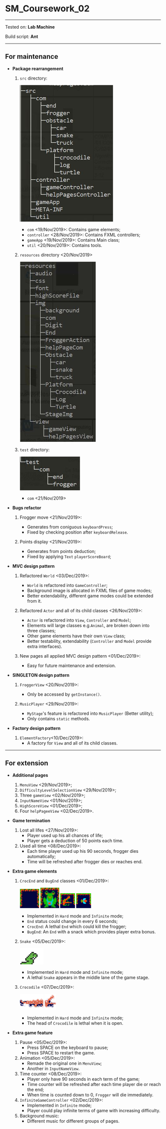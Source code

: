 # SM_Coursework_02

----

Tested on: **Lab Machine**

Build script: **Ant**

----

## **For maintenance**

* **Package rearrangement**
    1. ```src``` directory:

        ![avatar](resources/img/com/src.png)
        * ```com``` <19/Nov/2019>: Contains game elements;
        * ```controller``` <28/Nov/2019>: Contains FXML controllers;
        * ```gameApp``` <19/Nov/2019>: Contains Main class;
        * ```util``` <20/Nov/2019>: Contains tools.

    2. ```resources``` directory <20/Nov/2019>

        ![avatar](resources/img/com/resources.png)

    3. ```test``` directory:

        ![avatar](resources/img/com/test.png)
        * ```com``` <21/Nov/2019>

* **Bugs refactor**
    1. Frogger move <21/Nov/2019>:
        * Generates from coniguous ```keyboardPress```;
        * Fixed by checking position after ```keyboardRelease```.

    2. Points display <21/Nov/2019>:
        * Generates from points deduction;
        * Fixed by applying ```Text``` ```playerScoreBoard```;

* **MVC design pattern**
    1. Refactored ```World``` <03/Dec/2019>:
        * ```World``` is refactored into ```GameController```;
        * Background image is allocated in FXML files of game modes;
        * Better extendability, different game modes could be extended from it.

    2. Refactored ```Actor``` and all of its child classes <26/Nov/2019>:
        * ```Actor``` is refactored into ```View```, ```Controller``` and ```Model```;
        * Elements will large classes e.g.```Animal```, are broken down into three classes;
        * Other game elements have their own ```View``` class;
        * Better testability, extendability (```Controller``` and ```Model``` provide extra interfaces).

    3. New pages all applied MVC design pattern <01/Dec/2019>:
        * Easy for future maintenance and extension.

* **SINGLETON  design pattern**
    1. ```FroggerView``` <20/Nov/2019>: 
        * Only be accessed by ```getInstance()```.

    2. ```MusicPlayer``` <29/Nov/2019>: 
        * ```MyStage```'s feature is refactored into ```MusicPlayer``` (Better utility);
        * Only contains ```static``` methods.

* **Factory design pattern**
    1. ```ElementFactory```<10/Dec/2019>: 
        * A factory for ```View``` and all of its child classes.
----
## **For extension**

* **Additional pages**
    1. ```MenuView``` <29/Nov/2019>;
    2. ```DifficultyLevelSelectionView``` <29/Nov/2019>;
    3. Three ```gameView``` <02/Nov/2019>;
    4. ````InputNameView```` <01/Nov/2019>;
    5. ```HighScoreView``` <01/Dec/2019>;
    6. Four ```helpPageeView``` <02/Dec/2019>.
    
* **Game termination**
    1. Lost all lifes <27/Nov/2019>:
        * Player used up his all chances of life;
        * Player gets a deduction of 50 points each time.
    2. Used all time <08/Dec/2019>:
        * Each time player used up his 90 seconds, frogger dies automatically;
        * Time will be refreshed after frogger dies or reaches end.

* **Extra game elements**
    1. ```CrocEnd``` and ```BugEnd``` classes <01/Dec/2019>:
    
        ![avatar](resources/img/End/EmptyEnd.png)
        ![avatar](resources/img/End/FrogEnd.png)
        ![avatar](resources/img/End/CrocEnd.png)
        ![avatar](resources/img/End/BugEnd.png)
        * Implemented in ```Hard``` mode and ```Infinite``` mode;
        * ```End``` status could change in every 6 seconds;
        * ```CrocEnd```: A lethal ```End``` which could kill the frogger;
        * ```BugEnd```: An ```End``` with a snack which provides player extra bonus.
    2. ```Snake``` <05/Dec/2019>:
    
        ![avatar](resources/img/Obstacle/snake/snake.gif)
        * Implemented in ```Hard``` mode and ```Infinite``` mode;
        * A lethal ```Snake``` appears in the middle lane of the game stage.
    3. ```Crocodile``` <07/Dec/2019>:
    
        ![avatar](resources/img/Platform/Crocodile/cro_body.png)
        ![avatar](resources/img/Platform/Crocodile/cro_open.png)
        * Implemented in ```Hard``` mode and ```Infinite``` mode;
        * The head of ```Crocodile``` is lethal when it is open.

* **Extra game feature**
    1. Pause <05/Dec/2019>:
        * Press SPACE on the keyboard to pause;
        * Press SPACE to restart the game.
    2. Animation <05/Dec/2019>:
        * Remade the original one in ```MenuView```;
        * Another in ````InputNameView````.
    3. Time counter <08/Dec/2019>:
        * Player only have 90 seconds in each term of the game;
        * Time counter will be refreshed after each time player die or reach the end;
        * When time is counted down to 0, ```Frogger``` will die immediately. 
    4. ```InfiniteGameController``` <02/Dec/2019>:
        * Implemented in ```Infinite``` mode;
        * Player could play infinite terms of game with increasing difficulty.
    5. Background music:
        * Different music for different groups of pages.